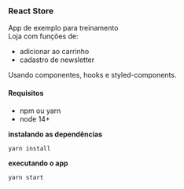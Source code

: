 ### React Store
App de exemplo para treinamento  
Loja com funções de:

- adicionar ao carrinho
- cadastro de newsletter

Usando componentes, hooks e styled-components.

#### Requisitos

- npm ou yarn
- node 14+

**instalando as dependências**

    yarn install

**executando o app**

    yarn start
